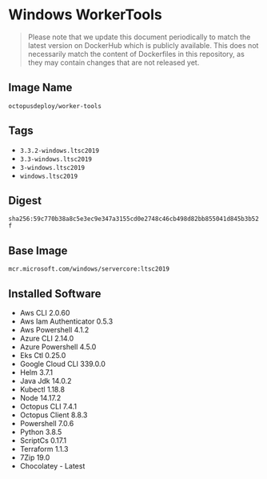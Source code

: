 # Windows WorkerTools

> Please note that we update this document periodically to match the latest version on DockerHub which is publicly available.
> This does not necessarily match the content of Dockerfiles in this repository, as they may contain changes that are not released yet.

## Image Name
`octopusdeploy/worker-tools`

## Tags

- `3.3.2-windows.ltsc2019`
- `3.3-windows.ltsc2019`
- `3-windows.ltsc2019`
- `windows.ltsc2019`

## Digest
`sha256:59c770b38a8c5e3ec9e347a3155cd0e2748c46cb498d82bb855041d845b3b52f`

## Base Image
`mcr.microsoft.com/windows/servercore:ltsc2019`

## Installed Software
* Aws CLI 2.0.60
* Aws Iam Authenticator 0.5.3
* Aws Powershell 4.1.2
* Azure CLI 2.14.0
* Azure Powershell 4.5.0
* Eks Ctl 0.25.0
* Google Cloud CLI 339.0.0
* Helm 3.7.1
* Java Jdk 14.0.2
* Kubectl 1.18.8
* Node 14.17.2
* Octopus CLI 7.4.1
* Octopus Client 8.8.3
* Powershell 7.0.6
* Python 3.8.5
* ScriptCs 0.17.1
* Terraform 1.1.3
* 7Zip 19.0
* Chocolatey - Latest
